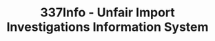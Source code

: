 ---
bigquery: https://console.cloud.google.com/bigquery?p=patents-public-data&d=usitc_investigations&page=dataset&project=sheets-management-319211
citation: US International Trade Commission 337Info Unfair Import Investigations Information
  System
contributors: US International Trade Comission
cost: None
description: US International Trade Commission 337Info Unfair Import Investigations
  Information System contains data on investigations done under Section 337. Section
  337 declares the infringement of certain statutory intellectual property rights
  and other forms of unfair competition in import trade to be unlawful practices.
  Most Section 337 investigations involve allegations of patent or registered trademark
  infringement.
documentation: FAQ and tutorial available on the site
last_edit: 04/06/2022, 19:33:38
location: https://pubapps2.usitc.gov/337external/
maintained_by: US International Trade Comission
schema_fields:
- dateOfPublicationFrNotice
- invUnfairAct
- actualEndDateEvidHear
- ouiiAttorney
- aljAssigned
- investigationNo
- targetDate
- copyrightNumbers
- finalDetViolation
- finalIdOnViolationDue
- patentNumbers
- currentActiveALJ
- investigationTermDate
- dateCreated
- teoProceedingInvolved
- scheduledStartDateEvidHear
- ouiiParticipation
- startDateMarkmanHearing
- finalIdOnViolationIssue
- docketNo
- issueDateOtherNonFinal
- markmanHearing
- investigationType
- patentNumber
- endDateMarkmanHearing
- teoIdIssueDate
- teoReliefGranted
- respondent
- teoIdDueDate
- complainant
- title
- finalDetNoViolation
- currentStatus
- dateComplaintFiled
- lastUpdated
- trademarkNumbers
- publication_number
- actualStartDateEvidHear
- internalRemand
- gcAttorney
- scheduledEndDateEvidHear
- cafcAppeals
- id
- htsNumbers
shortname: unfair_import_investigations
tags:
- import
- legal
- trade
timeframe: 2008-2021 (prior to 2008 downloadable as a JSON file)
title: 337Info - Unfair Import Investigations Information System
uuid: 2721f5ec-e599-4890-9265-9706719fc71e
---